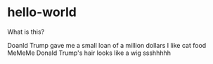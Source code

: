 # hello-world
What is this?




Doanld Trump gave me a small loan of a million dollars
I like cat food
MeMeMe
Donald Trump's hair looks like a wig
ssshhhhh
